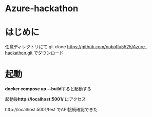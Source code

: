 # Azure-hackathon
# はじめに
任意ディレクトリにて
git clone https://github.com/noboRu5525/Azure-hackathon.git
でダウンロード

# 起動
**docker compose up --build**すると起動する

起動後**http://localhost:5001/**
にアクセス

http://localhost:5001/test
でAPI接続確認できた
